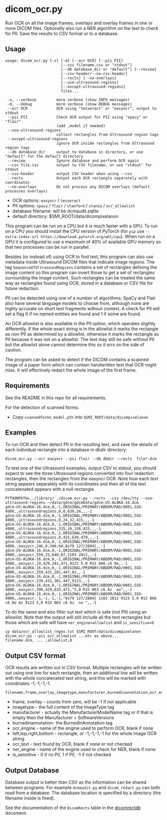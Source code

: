 # dicom_ocr.py

Run OCR on all the image frames, overlays and overlay frames in one or more DICOM files.
Optionally also run a NER algorithm on the text to check for PII.
Save the results to CSV format or to a database.

## Usage

```
usage: dicom_ocr.py [-v] [-d] [--ocr OCR] [--pii PII]
                         [--csv filename.csv or "stdout"]
                         [--db database_dir or "default"] [--review]
                         [--csv-header/--no-csv-header]
                         [--rects] [--no-overlays]
                         [--use-ultrasound-regions]
                         [--except-ultrasound-regions]
                         files...

 -v, --verbose         more verbose (show INFO messages)
 -d, --debug           more verbose (show DEBUG messages)
 --ocr OCR             OCR using "tesseract" or "easyocr", output to stdout
 --pii PII             Check OCR output for PII using "spacy" or "flair"
                       (add ,model if needed)
 --use-ultrasound-regions
                       collect rectangles from Ultrasound region tags
 --except-ultrasound-regions
                       ignore OCR inside rectangles from Ultrasound region tags
 --db database_dir     output to database in directory, or use "default" for the default directory
 --review              Ignore database and perform OCR again
 --csv file.csv        output to CSV filename, or use "stdout" for stdout
 --csv-header          output CSV header when using --csv
 --rects               Output each OCR rectangle separately with coordinates
 --no-overlays         Do not process any DICOM overlays (default processes overlays)
```

* OCR options: `easyocr` / `tesseract`
* PII options: `spacy` / `flair` / `stanford` / `stanza` / `ocr_allowlist`
* database filename: will be dcmaudit.sqlite
* default directory: $SMI_ROOT/data/dicompixelanon

This program can be run on a CPU but it is much faster with a GPU.
To run on a CPU you should install the CPU version of PyTorch
(for `pip` use `--extra-index-url https://download.pytorch.org/whl/cpu`).
When run on a GPU it is configured to use a maximum of 40% of available
GPU memory so that two processes can be run in parallel.

Besides (or instead of) using OCR to find text, this program can also use
metadata inside Ultrasound DICOM files that indicate image regions.
The tag `SequenceOfUltrasoundRegions` contains a set of rectangles defining
the image content so this program can invert those to get a set of rectangles
surrounding the image content. Such rectangles can be treated the same way
as rectangles found using OCR; stored in a database or CSV file for future
redaction.

PII can be detected using one of a number of algorithms; SpaCy and Flair
also have several language models to choose from, although none are highly
accurate on short text fragments without context. A check for PII will set
a flag 0 if no named entities are found and 1 if some are found.

An OCR allowlist is also available in the PII option, which operates slightly
differently. If the whole exact string is in the allowlist it marks the
rectangle as non-PII as determined by a allowlist, otherwise it marks the
rectangle as PII because it was not on a allowlist. The text may still be
safe without PII but the allowlist alone cannot determine this so it errs on
the side of caution.

The program can be asked to detect if the DICOM contains a scanned image
of a paper form which can contain handwritten text that OCR might miss.
It will effectively redact the whole image of the first frame.

## Requirements

See the README in this repo for all requirements.

For the detection of scanned forms:
* Copy `scannedforms_model.pth` into `$SMI_ROOT/data/dicompixelanon`

## Examples

To run OCR and then detect PII in the resulting text, and save the
details of each individual rectangle into a database in dbdir directory:
```
dicom_ocr.py --ocr easyocr --pii flair --db dbdir --rects  file*.dcm
```

To test one of the Ultrasound examples, output CSV to stdout,
you should expect to see the three Ultrasound regions converted into
four redaction rectangles, then the rectangles from the easyocr OCR.
Note how each text string appears separately with its coordinates and
then all of the text concatenated appears with a null rectangle.
```
PYTHONPATH=../library/ ./dicom_ocr.py --rects --csv /dev/tty --use-ultrasound-regions ~/data/gdcm/gdcmData/gdcm-US-ALOKA-16.dcm
gdcm-US-ALOKA-16.dcm,0,-1,ORIGINAL/PRIMARY/ABDOM/RAD/0001,SSD-4000,,ultrasoundregions,0,0,639,24,,,-1
gdcm-US-ALOKA-16.dcm,0,-1,ORIGINAL/PRIMARY/ABDOM/RAD/0001,SSD-4000,,ultrasoundregions,0,24,32,415,,,-1
gdcm-US-ALOKA-16.dcm,0,-1,ORIGINAL/PRIMARY/ABDOM/RAD/0001,SSD-4000,,ultrasoundregions,335,24,336,415,,,-1
gdcm-US-ALOKA-16.dcm,0,-1,ORIGINAL/PRIMARY/ABDOM/RAD/0001,SSD-4000,,ultrasoundregions,0,415,639,479,,,-1
gdcm-US-ALOKA-16.dcm,0,-1,ORIGINAL/PRIMARY/ABDOM/RAD/0001,SSD-4000,,easyocr,246,0,340,64,8s79 127/2884},,-1
gdcm-US-ALOKA-16.dcm,0,-1,ORIGINAL/PRIMARY/ABDOM/RAD/0001,SSD-4000,,easyocr,559,31,640,67,1103 2812,,-1
gdcm-US-ALOKA-16.dcm,0,-1,ORIGINAL/PRIMARY/ABDOM/RAD/0001,SSD-4000,,easyocr,19,429,241,471,9123 5.0 R15 066 c6 8e,,-1
gdcm-US-ALOKA-16.dcm,0,-1,ORIGINAL/PRIMARY/ABDOM/RAD/0001,SSD-4000,,easyocr,259,431,281,447,Az,,-1
gdcm-US-ALOKA-16.dcm,0,-1,ORIGINAL/PRIMARY/ABDOM/RAD/0001,SSD-4000,,easyocr,339,431,381,447,9123,,-1
gdcm-US-ALOKA-16.dcm,0,-1,ORIGINAL/PRIMARY/ABDOM/RAD/0001,SSD-4000,,easyocr,399,429,633,471,"5,0 R15 063 c6 Az  no",,-1
gdcm-US-ALOKA-16.dcm,0,-1,ORIGINAL/PRIMARY/ABDOM/RAD/0001,SSD-4000,,easyocr,-1,-1,-1,-1,"8s79 127/2884} 1103 2812 9123 5.0 R15 066 c6 8e Az 9123 5,0 R15 063 c6 Az  no ",,-1
```

To do the same and also filter out text which is safe (not PII) using an allowlist.
Note that the output will still include all the text rectangles but those which
are safe will have `ner_engine=allowlist` and `is_sensitive=0`
```
cp data/ocr_allowlist_regex.txt $SMI_ROOT/data/dicompixelanon
dicom_ocr.py --pii ocr_allowlist ...etc as above...
filename.dcm, ... ,allowlist,0
```

## Output CSV format

OCR results are written out in CSV format.
Multiple rectangles will be written out using one line for each rectangle,
then an additional line will be written with the whole concatenated text string,
and this will be marked with coordinates -1,-1,-1,-1.

```
filename,frame,overlay,imagetype,manufacturer,burnedinannotation,ocr_engine,left,top,right,bottom,ocr_text,ner_engine,is_sensitive
```

* frame, overlay - counts from zero, will be -1 if not applicable
* imagetype - the full content of the ImageType tag
* manufacturer - actually the ManufacturerModelName tag or if that is empty then the Manufacturer + SoftwareVersions
* burnedinannotation- the BurnedInAnnotation tag
* ocr_engine - name of the engine used to perform OCR, blank if none
* left,top,right,bottom - rectangle, or -1,-1,-1,-1 for the whole image OCR string
* ocr_text - text found by OCR, blank if none or not checked
* ner_engine - name of the engine used to check for NER, blank if none
* is_sensitive - 0 if no PII, 1 if PII, -1 if not checked

## Output Database

Database output is better than CSV as the information can be shared between programs.
For example `dcmaudit.py` and `dicom_redact.py` can both read from a database.
The database location is specified by a directory (the filename inside is fixed).

See the documentation of the `DicomRects` table in the [dicomrectdb](dicomrectdb.md) document.
